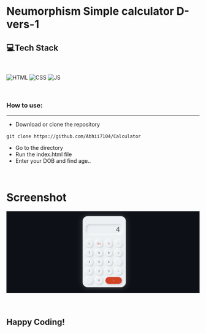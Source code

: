 # Neumorphism Simple calculator D-vers-1

## 💻Tech Stack

<br>

![HTML](https://img.shields.io/badge/html5%20-%23E34F26.svg?&style=for-the-badge&logo=html5&logoColor=white)
![CSS](https://img.shields.io/badge/css3%20-%231572B6.svg?&style=for-the-badge&logo=css3&logoColor=white)
![JS](https://img.shields.io/badge/javascript%20-%23323330.svg?&style=for-the-badge&logo=javascript&logoColor=%23F7DF1E)

<br>

### How to use:

---

- Download or clone the repository

```
git clone https://github.com/Abhii7104/Calculator   
```

- Go to the directory
- Run the index.html file
- Enter your DOB and find age..

<br>

# Screenshot

![screenshot](cal-demo.png)

<br>

## Happy Coding!
